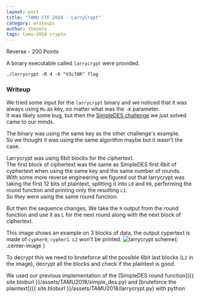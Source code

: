 ```yaml
---
layout: post
title: "TAMU CTF 2018 - LarryCrypt"
category: writeups
author: thezero
tags: tamu-2018 crypto
---
```


Reverse - 200 Points

A binary executable called `larrycrypt` were provided.

`./larrycrypt -R 4 -K "V3c70R" flag`


### Writeup

We tried some input for the `larrycrypt` binary and we noticed that it was always using `Mu` as key, no matter what was the `-K` parameter.  
It was likely some bug, but then the [SimpleDES challenge]({{site.url}}/writeups/simpleDES) we just solved came to our minds.

The binary was using the same key as the other challenge's example.  
So we thought it was using the same algorithm maybe but it wasn't the case.

Larrycrypt was using 6bit blocks for the ciphertext.  
The first block of ciphertext was the same as SimpleDES first 6bit of cyphertext when using the same key and the same number of rounds.  
With some more reverse engineering we figured out that larrycrypt was taking the first 12 bits of plaintext, splitting it into `L0` and `R0`, performing the round function and printing only the resulting `L1`.  
So they were using the same round function.

But then the sequence changes, We take the `R` output from the round function and use it as `L` for the next round along with the next block of ciphertext.

This image shows an example on 3 blocks of data, the output cypertext is made of `cypher0`, `cypher1`. `L2` won't be printed.
![larrycrypt scheme]({{site.url}}/assets/TAMU2018/larryscheme.png){: .center-image }

To decrypt this we need to bruteforce all the possible 6bit last blocks (`L2` in the image), decrypt all the blocks and check if the plaintext is good.

We used our previous implementation of the [SimpleDES round function]({{ site.bloburl }}/assets/TAMU2018/simple_des.py) and [bruteforce the plaintext]({{ site.bloburl }}/assets/TAMU2018/larrycrypt.py) with python
